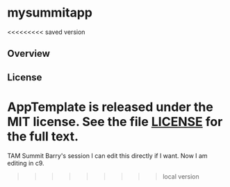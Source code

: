 mysummitapp
=========================

<<<<<<<<< saved version
## Overview


## License

AppTemplate is released under the MIT license.  See the file [LICENSE](https://raw.github.com/RallyApps/AppTemplate/master/LICENSE) for the full text.
=========
TAM Summit Barry's session
I can edit this directly if I want.
Now I am editing in c9.
>>>>>>>>> local version